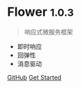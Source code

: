 # Flower <small>1.0.3</small>

> 响应式微服务框架

- 即时响应
- 回弹性
- 消息驱动

[GitHub](https://github.com/zhihuili/flower)
[Get Started](/README.md)

